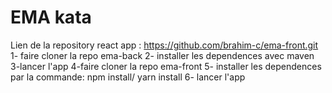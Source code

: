 # EMA kata

Lien de la repository react app : https://github.com/brahim-c/ema-front.git                                                                                                         
1- faire cloner la repo ema-back
2- installer les dependences avec maven
3-lancer l'app
4-faire cloner la repo ema-front
5- installer les dependences par la commande: npm install/ yarn install
6- lancer l'app
  
